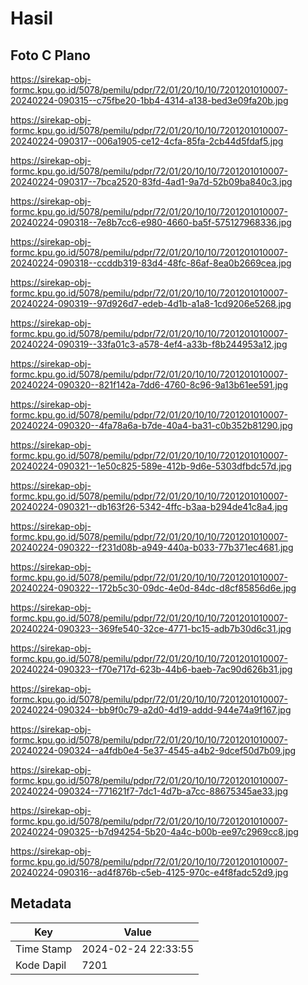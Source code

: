 # Hasil

## Foto C Plano

https://sirekap-obj-formc.kpu.go.id/5078/pemilu/pdpr/72/01/20/10/10/7201201010007-20240224-090315--c75fbe20-1bb4-4314-a138-bed3e09fa20b.jpg

https://sirekap-obj-formc.kpu.go.id/5078/pemilu/pdpr/72/01/20/10/10/7201201010007-20240224-090317--006a1905-ce12-4cfa-85fa-2cb44d5fdaf5.jpg

https://sirekap-obj-formc.kpu.go.id/5078/pemilu/pdpr/72/01/20/10/10/7201201010007-20240224-090317--7bca2520-83fd-4ad1-9a7d-52b09ba840c3.jpg

https://sirekap-obj-formc.kpu.go.id/5078/pemilu/pdpr/72/01/20/10/10/7201201010007-20240224-090318--7e8b7cc6-e980-4660-ba5f-575127968336.jpg

https://sirekap-obj-formc.kpu.go.id/5078/pemilu/pdpr/72/01/20/10/10/7201201010007-20240224-090318--ccddb319-83d4-48fc-86af-8ea0b2669cea.jpg

https://sirekap-obj-formc.kpu.go.id/5078/pemilu/pdpr/72/01/20/10/10/7201201010007-20240224-090319--97d926d7-edeb-4d1b-a1a8-1cd9206e5268.jpg

https://sirekap-obj-formc.kpu.go.id/5078/pemilu/pdpr/72/01/20/10/10/7201201010007-20240224-090319--33fa01c3-a578-4ef4-a33b-f8b244953a12.jpg

https://sirekap-obj-formc.kpu.go.id/5078/pemilu/pdpr/72/01/20/10/10/7201201010007-20240224-090320--821f142a-7dd6-4760-8c96-9a13b61ee591.jpg

https://sirekap-obj-formc.kpu.go.id/5078/pemilu/pdpr/72/01/20/10/10/7201201010007-20240224-090320--4fa78a6a-b7de-40a4-ba31-c0b352b81290.jpg

https://sirekap-obj-formc.kpu.go.id/5078/pemilu/pdpr/72/01/20/10/10/7201201010007-20240224-090321--1e50c825-589e-412b-9d6e-5303dfbdc57d.jpg

https://sirekap-obj-formc.kpu.go.id/5078/pemilu/pdpr/72/01/20/10/10/7201201010007-20240224-090321--db163f26-5342-4ffc-b3aa-b294de41c8a4.jpg

https://sirekap-obj-formc.kpu.go.id/5078/pemilu/pdpr/72/01/20/10/10/7201201010007-20240224-090322--f231d08b-a949-440a-b033-77b371ec4681.jpg

https://sirekap-obj-formc.kpu.go.id/5078/pemilu/pdpr/72/01/20/10/10/7201201010007-20240224-090322--172b5c30-09dc-4e0d-84dc-d8cf85856d6e.jpg

https://sirekap-obj-formc.kpu.go.id/5078/pemilu/pdpr/72/01/20/10/10/7201201010007-20240224-090323--369fe540-32ce-4771-bc15-adb7b30d6c31.jpg

https://sirekap-obj-formc.kpu.go.id/5078/pemilu/pdpr/72/01/20/10/10/7201201010007-20240224-090323--f70e717d-623b-44b6-baeb-7ac90d626b31.jpg

https://sirekap-obj-formc.kpu.go.id/5078/pemilu/pdpr/72/01/20/10/10/7201201010007-20240224-090324--bb9f0c79-a2d0-4d19-addd-944e74a9f167.jpg

https://sirekap-obj-formc.kpu.go.id/5078/pemilu/pdpr/72/01/20/10/10/7201201010007-20240224-090324--a4fdb0e4-5e37-4545-a4b2-9dcef50d7b09.jpg

https://sirekap-obj-formc.kpu.go.id/5078/pemilu/pdpr/72/01/20/10/10/7201201010007-20240224-090324--771621f7-7dc1-4d7b-a7cc-88675345ae33.jpg

https://sirekap-obj-formc.kpu.go.id/5078/pemilu/pdpr/72/01/20/10/10/7201201010007-20240224-090325--b7d94254-5b20-4a4c-b00b-ee97c2969cc8.jpg

https://sirekap-obj-formc.kpu.go.id/5078/pemilu/pdpr/72/01/20/10/10/7201201010007-20240224-090316--ad4f876b-c5eb-4125-970c-e4f8fadc52d9.jpg


## Metadata

| Key        | Value               |
| ---------- | ------------------- |
| Time Stamp | 2024-02-24 22:33:55 |
| Kode Dapil | 7201                |



